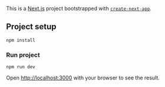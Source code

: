 This is a [Next.js](https://nextjs.org) project bootstrapped with [`create-next-app`](https://nextjs.org/docs/app/api-reference/cli/create-next-app).

## Project setup

```
npm install
```

### Run project

```
npm run dev
```

Open [http://localhost:3000](http://localhost:3000) with your browser to see the result.
